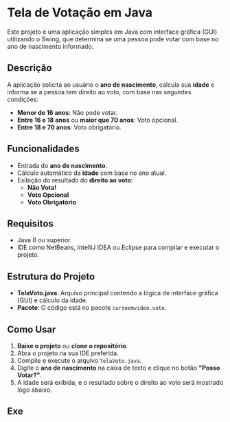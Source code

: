 # Tela de Votação em Java

Este projeto é uma aplicação simples em Java com interface gráfica (GUI) utilizando o Swing, que determina se uma pessoa pode votar com base no ano de nascimento informado.

## Descrição

A aplicação solicita ao usuário o **ano de nascimento**, calcula sua **idade** e informa se a pessoa tem direito ao voto, com base nas seguintes condições:
- **Menor de 16 anos**: Não pode votar.
- **Entre 16 e 18 anos** ou **maior que 70 anos**: Voto opcional.
- **Entre 18 e 70 anos**: Voto obrigatório.

## Funcionalidades

- Entrada do **ano de nascimento**.
- Cálculo automático da **idade** com base no ano atual.
- Exibição do resultado do **direito ao voto**:
  - **Não Vota!**
  - **Voto Opcional**
  - **Voto Obrigatório**

## Requisitos

- Java 8 ou superior.
- IDE como NetBeans, IntelliJ IDEA ou Eclipse para compilar e executar o projeto.

## Estrutura do Projeto

- **TelaVoto.java**: Arquivo principal contendo a lógica de interface gráfica (GUI) e cálculo da idade.
- **Pacote**: O código está no pacote `cursoemvideo.voto`.

## Como Usar

1. **Baixe o projeto** ou **clone o repositório**.
2. Abra o projeto na sua IDE preferida.
3. Compile e execute o arquivo `TelaVoto.java`.
4. Digite o **ano de nascimento** na caixa de texto e clique no botão **"Posso Votar?"**.
5. A idade será exibida, e o resultado sobre o direito ao voto será mostrado logo abaixo.

## Exe
